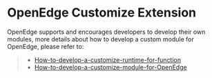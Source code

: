 # OpenEdge Customize Extension

OpenEdge supports and encourages developers to develop their own modules, more details about how to develop a custom module for OpenEdge, please refer to:

> + [How-to-develop-a-customize-runtime-for-function](../customize/How-to-develop-a-customize-runtime-for-function.md)
> + [How-to-develop-a-customize-module-for-OpenEdge](../customize/How-to-develop-a-customize-module-for-OpenEdge.md)